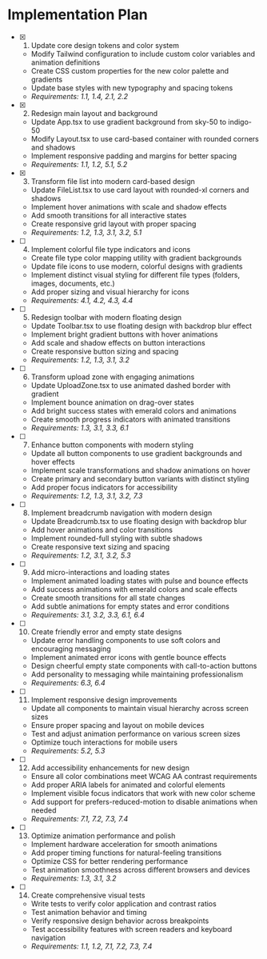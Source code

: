 # Implementation Plan

- [x] 1. Update core design tokens and color system
  - Modify Tailwind configuration to include custom color variables and animation definitions
  - Create CSS custom properties for the new color palette and gradients
  - Update base styles with new typography and spacing tokens
  - _Requirements: 1.1, 1.4, 2.1, 2.2_

- [x] 2. Redesign main layout and background
  - Update App.tsx to use gradient background from sky-50 to indigo-50
  - Modify Layout.tsx to use card-based container with rounded corners and shadows
  - Implement responsive padding and margins for better spacing
  - _Requirements: 1.1, 1.2, 5.1, 5.2_

- [x] 3. Transform file list into modern card-based design
  - Update FileList.tsx to use card layout with rounded-xl corners and shadows
  - Implement hover animations with scale and shadow effects
  - Add smooth transitions for all interactive states
  - Create responsive grid layout with proper spacing
  - _Requirements: 1.2, 1.3, 3.1, 3.2, 5.1_

- [ ] 4. Implement colorful file type indicators and icons
  - Create file type color mapping utility with gradient backgrounds
  - Update file icons to use modern, colorful designs with gradients
  - Implement distinct visual styling for different file types (folders, images, documents, etc.)
  - Add proper sizing and visual hierarchy for icons
  - _Requirements: 4.1, 4.2, 4.3, 4.4_

- [ ] 5. Redesign toolbar with modern floating design
  - Update Toolbar.tsx to use floating design with backdrop blur effect
  - Implement bright gradient buttons with hover animations
  - Add scale and shadow effects on button interactions
  - Create responsive button sizing and spacing
  - _Requirements: 1.2, 1.3, 3.1, 3.2_

- [ ] 6. Transform upload zone with engaging animations
  - Update UploadZone.tsx to use animated dashed border with gradient
  - Implement bounce animation on drag-over states
  - Add bright success states with emerald colors and animations
  - Create smooth progress indicators with animated transitions
  - _Requirements: 1.3, 3.1, 3.3, 6.1_

- [ ] 7. Enhance button components with modern styling
  - Update all button components to use gradient backgrounds and hover effects
  - Implement scale transformations and shadow animations on hover
  - Create primary and secondary button variants with distinct styling
  - Add proper focus indicators for accessibility
  - _Requirements: 1.2, 1.3, 3.1, 3.2, 7.3_

- [ ] 8. Implement breadcrumb navigation with modern design
  - Update Breadcrumb.tsx to use floating design with backdrop blur
  - Add hover animations and color transitions
  - Implement rounded-full styling with subtle shadows
  - Create responsive text sizing and spacing
  - _Requirements: 1.2, 3.1, 3.2, 5.3_

- [ ] 9. Add micro-interactions and loading states
  - Implement animated loading states with pulse and bounce effects
  - Add success animations with emerald colors and scale effects
  - Create smooth transitions for all state changes
  - Add subtle animations for empty states and error conditions
  - _Requirements: 3.1, 3.2, 3.3, 6.1, 6.4_

- [ ] 10. Create friendly error and empty state designs
  - Update error handling components to use soft colors and encouraging messaging
  - Implement animated error icons with gentle bounce effects
  - Design cheerful empty state components with call-to-action buttons
  - Add personality to messaging while maintaining professionalism
  - _Requirements: 6.3, 6.4_

- [ ] 11. Implement responsive design improvements
  - Update all components to maintain visual hierarchy across screen sizes
  - Ensure proper spacing and layout on mobile devices
  - Test and adjust animation performance on various screen sizes
  - Optimize touch interactions for mobile users
  - _Requirements: 5.2, 5.3_

- [ ] 12. Add accessibility enhancements for new design
  - Ensure all color combinations meet WCAG AA contrast requirements
  - Add proper ARIA labels for animated and colorful elements
  - Implement visible focus indicators that work with new color scheme
  - Add support for prefers-reduced-motion to disable animations when needed
  - _Requirements: 7.1, 7.2, 7.3, 7.4_

- [ ] 13. Optimize animation performance and polish
  - Implement hardware acceleration for smooth animations
  - Add proper timing functions for natural-feeling transitions
  - Optimize CSS for better rendering performance
  - Test animation smoothness across different browsers and devices
  - _Requirements: 1.3, 3.1, 3.2_

- [ ] 14. Create comprehensive visual tests
  - Write tests to verify color application and contrast ratios
  - Test animation behavior and timing
  - Verify responsive design behavior across breakpoints
  - Test accessibility features with screen readers and keyboard navigation
  - _Requirements: 1.1, 1.2, 7.1, 7.2, 7.3, 7.4_